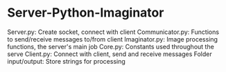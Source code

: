 # Server-Python-Imaginator
Server.py: Create socket, connect with client
Communicator.py: Functions to send/receive messages to/from client
Imaginator.py: Image processing functions, the server's main job
Core.py: Constants used throughout the serve
Client.py: Connect with client, send and receive messages
Folder input/output: Store strings for processing
